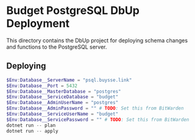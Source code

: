 # Budget PostgreSQL DbUp Deployment

This directory contains the DbUp project for deploying schema changes and functions
to the PostgreSQL server.

## Deploying

```PowerShell
$Env:Database__ServerName = "psql.buysse.link"
$Env:Database__Port = 5432
$Env:Database__MasterDatabase = "postgres"
$Env:Database__ServiceDatabase = "budget"
$Env:Database__AdminUserName = "postgres"
$Env:Database__AdminPassword = "" # TODO: Set this from BitWarden
$Env:Database__ServiceUserName = "budget"
$Env:Database__ServicePassword = "" # TODO: Set this from BitWarden
dotnet run -- plan
dotnet run -- apply
```
